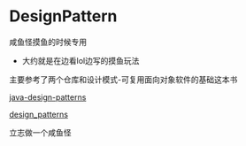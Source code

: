 # DesignPattern

咸鱼怪摸鱼的时候专用

* 大约就是在边看lol边写的摸鱼玩法

主要参考了两个仓库和设计模式-可复用面向对象软件的基础这本书

[java-design-patterns](https://github.com/iluwatar/java-design-patterns)

[design_patterns](https://github.com/me115/design_patterns)



立志做一个咸鱼怪